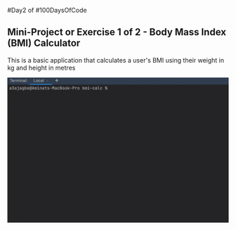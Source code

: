 #Day2 of #100DaysOfCode


## Mini-Project or Exercise 1 of 2 - Body Mass Index (BMI) Calculator
This is a basic application that calculates a user's BMI using their weight in kg and height in metres


![Demo](https://github.com/A3AJAGBE/bmi-calc/blob/main/bmi-calc-video.gif)
